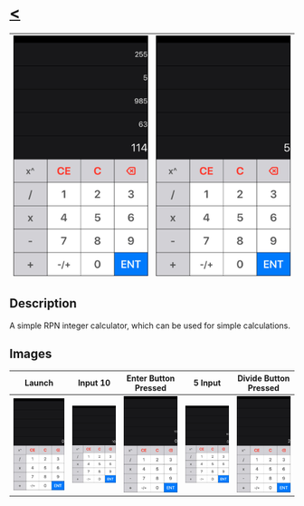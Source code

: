  # [<](README.md)
|  ![image](/Assets/RPNCalc/appimg8.jpeg) | ![image](/Assets/RPNCalc/appimg2.jpeg)
 | :------ | :-------- 

## Description

A simple RPN integer calculator, which can be used for simple calculations. 

## Images

Launch |  Input 10             | Enter Button Pressed             |  5 Input         | Divide Button Pressed
:-------------------------:|:-------------------------:|:-------------------------:|:-------------------------: | :-------------------------:
![image](/Assets/RPNCalc/appimg1.jpeg)  | ![image](/Assets/RPNCalc/appimg4.jpeg)  | ![image](/Assets/RPNCalc/appimg5.jpeg)  |  ![image](/Assets/RPNCalc/appimg6.jpeg)  | ![image](/Assets/RPNCalc/appimg7.jpeg)
